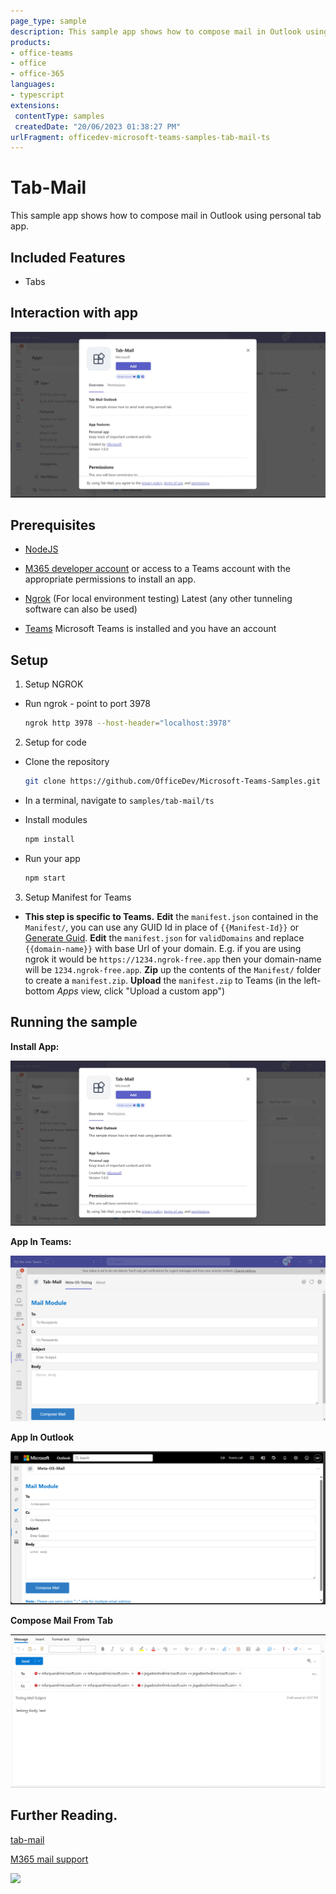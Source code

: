 ```yaml
---
page_type: sample
description: This sample app shows how to compose mail in Outlook using personal tab app.
products:
- office-teams
- office
- office-365
languages:
- typescript
extensions:
 contentType: samples
 createdDate: "20/06/2023 01:38:27 PM"
urlFragment: officedev-microsoft-teams-samples-tab-mail-ts
---
```


# Tab-Mail

This sample app shows how to compose mail in Outlook using personal tab app.

 ## Included Features
* Tabs

## Interaction with app

![Tab-Mail](Images/tab-mail.gif)

## Prerequisites
-  [NodeJS](https://nodejs.org/en/)

-  [M365 developer account](https://docs.microsoft.com/en-us/microsoftteams/platform/concepts/build-and-test/prepare-your-o365-tenant) or access to a Teams account with the appropriate permissions to install an app.
- [Ngrok](https://ngrok.com/download) (For local environment testing) Latest (any other tunneling software can also be used)
  
- [Teams](https://teams.microsoft.com) Microsoft Teams is installed and you have an account

## Setup
    
1. Setup NGROK
  - Run ngrok - point to port 3978

    ```bash
    ngrok http 3978 --host-header="localhost:3978"
    ```
2. Setup for code
 - Clone the repository

    ```bash
    git clone https://github.com/OfficeDev/Microsoft-Teams-Samples.git
    ```

-  In a terminal, navigate to `samples/tab-mail/ts`

 - Install modules

    ```bash
    npm install
    ```
 - Run your app

    ```bash
    npm start
    ```
3. Setup Manifest for Teams

- **This step is specific to Teams.**
    **Edit** the `manifest.json` contained in the `Manifest/`, you can use any GUID Id in place of `{{Manifest-Id}}` or [Generate Guid](https://guidgenerator.com/).
    **Edit** the `manifest.json` for `validDomains` and replace `{{domain-name}}` with base Url of your domain. E.g. if you are using ngrok it would be `https://1234.ngrok-free.app` then your domain-name will be `1234.ngrok-free.app`.
    **Zip** up the contents of the `Manifest/` folder to create a `manifest.zip`.
    **Upload** the `manifest.zip` to Teams (in the left-bottom *Apps* view, click "Upload a custom app")
    

## Running the sample

**Install App:**

![InstallApp](Images/1.add_app_teams.png)

**App In Teams:**

![Tab-Mail](Images/2.teams_mail_form.png)

**App In Outlook**

![OpenOutlook](Images/3.app_outlook.png)

**Compose Mail From Tab**

![Compose Mail](Images/4.compose_mail.png)

## Further Reading.
[tab-mail](https://learn.microsoft.com/en-us/javascript/api/@microsoft/teams-js/mail?view=msteams-client-js-latest)

[M365 mail support](https://learn.microsoft.com/en-us/microsoftteams/platform/m365-apps/teamsjs-support-m365#mail)

<img src="https://pnptelemetry.azurewebsites.net/microsoft-teams-samples/samples/tab-mail-ts" />

